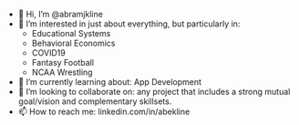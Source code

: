 - 👋 Hi, I’m @abramjkline
- 👀 I’m interested in just about everything, but particularly in:
	- Educational Systems
	- Behavioral Economics
	- COVID19
	- Fantasy Football
	- NCAA Wrestling
- 🌱 I’m currently learning about: App Development
- 💞️ I’m looking to collaborate on: any project that includes a strong mutual goal/vision and complementary skillsets.
- 📫 How to reach me: linkedin.com/in/abekline

<!---
abramjkline/abramjkline is a ✨ special ✨ repository because its `README.md` (this file) appears on your GitHub profile.
You can click the Preview link to take a look at your changes.
--->
